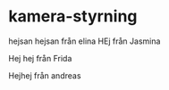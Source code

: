 # kamera-styrning


hejsan
hejsan från elina
HEj från Jasmina

Hej hej från Frida

Hejhej från andreas
